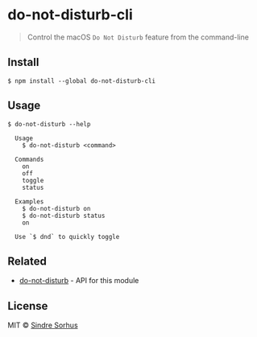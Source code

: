 # do-not-disturb-cli

> Control the macOS `Do Not Disturb` feature from the command-line


## Install

```
$ npm install --global do-not-disturb-cli
```


## Usage

```
$ do-not-disturb --help

  Usage
    $ do-not-disturb <command>

  Commands
    on
    off
    toggle
    status

  Examples
    $ do-not-disturb on
    $ do-not-disturb status
    on

  Use `$ dnd` to quickly toggle
```


## Related

- [do-not-disturb](https://github.com/sindresorhus/do-not-disturb) - API for this module


## License

MIT © [Sindre Sorhus](https://sindresorhus.com)
